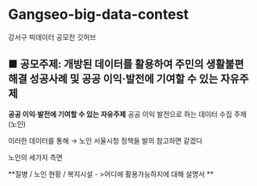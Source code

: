 # Gangseo-big-data-contest
강서구 빅데이터 공모전 깃허브 

## ■ 공모주제: 개방된 데이터를 활용하여 주민의 생활불편 해결 성공사례 및 공공 이익·발전에 기여할 수 있는 자유주제


**공공 이익·발전에 기여할 수 있는 자유주제** 공공 이익 발전으로 하는 데이터 수집 주제 (노인) 

이러한 데이터를 통해  → 노인 서울시청 정책들 발의 참고하면 같겠다 

노인의 세가지 측면 

**질병 / 노인 현황 / 복지시설 - >어디에 활용가능하지에 대해 설명서 **
